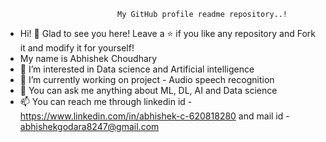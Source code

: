                              My GitHub profile readme repository..!
- Hi! 👋 Glad to see you here! Leave a ⭐️ if you like any repository and Fork it and modify it for yourself!
- My name is Abhishek Choudhary
- 👀 I’m interested in Data science and Artificial intelligence 
- 🌱 I’m currently working on project - Audio speech recognition 
- 💞️ You can ask me anything about ML, DL, AI and Data science 
- 📫 You can reach me through linkedin id - https://www.linkedin.com/in/abhishek-c-620818280 and mail id - abhishekgodara8247@gmail.com
